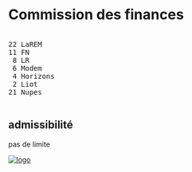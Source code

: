 Commission des finances
=======================


<pre class="composition">

22 LaREM
11 FN
 8 LR
 6 Modem
 4 Horizons
 2 Liot
21 Nupes

</pre>


admissibilité
-------------

pas de limite


[![logo][logo]][officiel]



[logo]: https://www.assemblee-nationale.fr/var/ezflow_site/storage/images/3/4/9/9/4589943-1-fre-FR/PICTO_AFF_FINANCES_300x300.png
[officiel]: https://www.assemblee-nationale.fr/dyn/16/organes/commissions-permanentes/finances/composition

